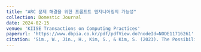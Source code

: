 ```yaml
---
title: "ARC 문제 해결을 위한 프롬프트 엔지니어링의 가능성"
collection: Domestic Journal
date: 2024-02-15
venue: 'KIISE Transactions on Computing Practices'
paperurl: 'https://www.dbpia.co.kr/pdf/pdfView.do?nodeId=NODE11716261'
citation: 'Sim., W., Jin., H., Kim, S., & Kim, S. (2023). The Possibility of Prompt Engineering for ARC Problem Solving. KIISE Transactions on Computing Practices.'
---
```

